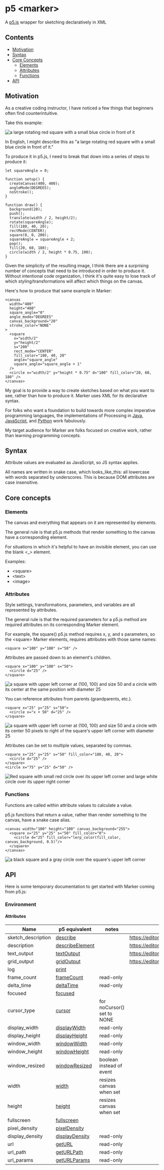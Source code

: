 # p5 \<marker>

A [p5.js](https://p5js.org) wrapper for sketching declaratively in XML

## Contents

- [Motivation](#motivation)
- [Syntax](#syntax)
- [Core Concepts](#core-concepts)
  - [Elements](#elements)
  - [Attributes](#attributes)
  - [Functions](#functions)
- [API](#api)

## Motivation

As a creative coding instructor, I have noticed a few things that beginners often find counterintuitive.

Take this example:

![a large rotating red square with a small blue circle in front of it](img/rotatingRedSquareWithBlueCircle.gif)

In English, I might describe this as "a large rotating red square with a small blue circle in front of it."

To produce it in p5.js, I need to break that down into a series of steps to produce it:

```
let squareAngle = 0;

function setup() {
  createCanvas(400, 400);
  angleMode(DEGREES);
  noStroke();
}

function draw() {
  background(20);
  push();
  translate(width / 2, height/2);
  rotate(squareAngle);
  fill(180, 40, 20);
  rectMode(CENTER);
  square(0, 0, 200);
  squareAngle = squareAngle + 2;
  pop();
  fill(20, 60, 180);
  circle(width / 2, height * 0.75, 100);
}
```

Given the simplicity of the resulting image, I think there are a surprising number of concepts that need to be introduced in order to produce it. Without intentional code organization, I think it's quite easy to lose track of which styling/transformations will affect which things on the canvas.

Here's how to produce that same example in Marker:

```
<canvas
  width="400"
  height="400"
  square_angle="0"
  angle_mode="DEGREES"
  canvas_background="20"
  stroke_color="NONE"
>
  <square
    x="width/2"
    y="height/2"
    s="200"
    rect_mode="CENTER"
    fill_color="180, 40, 20"
    angle="square_angle"
    square_angle="square_angle + 1"
  />
  <circle x="width/2" y="height * 0.75" d="100" fill_color="20, 60, 180" />
</canvas>
```

My goal is to provide a way to create sketches based on what you want to see, rather than how to produce it. Marker uses XML for its declarative syntax.

For folks who want a foundation to build towards more complex imperative programming languages, the implementations of Processing in [Java](https://processing.org/), [JavaScript](https://p5js.org/), and [Python](https://py.processing.org/) work fabulously.

My target audience for Marker are folks focused on creative work, rather than learning programming concepts.

## Syntax

Attribute values are evaluated as JavaScript, so JS syntax applies.

All names are written in snake case, which looks_like_this: all lowercase with words separated by underscores. This is because DOM attributes are case insensitive.

## Core concepts

### Elements

The canvas and everything that appears on it are represented by elements.

The general rule is that p5.js methods that render something to the canvas have a corresponding element.

For situations in which it's helpful to have an invisible element, you can use the blank <\_> element.

Examples:

- \<square>
- \<text>
- \<image>

### Attributes

Style settings, transformations, parameters, and variables are all represented by attributes.

The general rule is that the required parameters for a p5.js method are required attributes on its corresponding Marker element.

For example, the square() p5.js method requires x, y, and s parameters, so the \<square> Marker elements, requires attributes with those same names:

```
<square x="100" y="100" s="50" />
```

Attributes are passed down to an element's children.

```
<square x="100" y="100" s="50">
  <circle d="25" />
</square>
```

![a square with upper left corner at (100, 100) and size 50 and a circle with its center at the same position with diameter 25](img/childExample.png)

You can reference attributes from parents (grandparents, etc.).

```
<square x="25" y="25" s="50">
  <circle x="x + 50" d="25" />
</square>
```

![a square with upper left corner at (100, 100) and size 50 and a circle with its center 50 pixels to right of the square's upper left corner with diameter 25](img/childExample2.png)

Attributes can be set to multiple values, separated by commas.

```
<square x="25" y="25" s="50" fill_color="180, 40, 20">
  <circle d="25" />
</square>
<circle x="75" y="25" d="50" />
```

![Red square with small red circle over its upper left corner and large white circle over its upper right corner](img/childExample3.png)

### Functions

Functions are called within attribute values to calculate a value.

p5.js functions that return a value, rather than render something to the canvas, have a snake case alias.

```
<canvas width="100" height="100" canvas_background="255">
  <square x="25" y="25" s="50" fill_color="0">
    <circle d="25" fill_color="lerp_color(fill_color, canvas_background, 0.5)"/>
  </square>
</canvas>
```

![a black square and a gray circle over the square's upper left corner](img/childExample4.png)

## API

Here is some temporary documentation to get started with Marker coming from p5.js:

### Environment

#### Attributes

| Name               | p5 equivalent                                                      | notes                      | example                                              |
| ------------------ | ------------------------------------------------------------------ | -------------------------- | ---------------------------------------------------- |
| sketch_description | [describe](https://p5js.org/reference/#/p5/describe)               |                            | https://editor.p5js.org/p5.marker/sketches/AQI3rpdM2 |
| description        | [describeElement](https://p5js.org/reference/#/p5/describeElement) |                            | https://editor.p5js.org/p5.marker/sketches/Bdvm9mDn9 |
| text_output        | [textOutput](https://p5js.org/reference/#/p5/textOutput)           |                            | https://editor.p5js.org/p5.marker/sketches/ICfy887zX |
| grid_output        | [gridOutput](https://p5js.org/reference/#/p5/gridOutput)           |                            | https://editor.p5js.org/p5.marker/sketches/BUDM-xKT9 |
| log                | [print](https://p5js.org/reference/#/p5/print)                     |                            |                                                      |
| frame_count        | [frameCount](https://p5js.org/reference/#/p5/frameCount)           | read-only                  |                                                      |
| delta_time         | [deltaTime](https://p5js.org/reference/#/p5/deltaTime)             | read-only                  |
| focused            | [focused](https://p5js.org/reference/#/p5/focused)                 |                            |                                                      |
| cursor_type        | [cursor](https://p5js.org/reference/#/p5/cursor)                   | for noCursor() set to NONE |
| display_width      | [displayWidth](https://p5js.org/reference/#/p5/displayWidth)       | read-only                  |
| display_height     | [displayHeight](https://p5js.org/reference/#/p5/windowHeight)      | read-only                  |
| window_width       | [windowWidth](https://p5js.org/reference/#/p5/windowWidth)         | read-only                  |
| window_height      | [windowHeight](https://p5js.org/reference/#/p5/windowHeight)       | read-only                  |
| window_resized     | [windowResized](https://p5js.org/reference/#/p5/windowResized)     | boolean instead of event   |
| width              | [width](https://p5js.org/reference/#/p5/width)                     | resizes canvas when set    |
| height             | [height](https://p5js.org/reference/#/p5/height)                   | resizes canvas when set    |
| fullscreen         | [fullscreen](https://p5js.org/reference/#/p5/fullscreen)           |
| pixel_density      | [pixelDensity](https://p5js.org/reference/#/p5/pixelDensity)       |
| display_density    | [displayDensity](https://p5js.org/reference/#/p5/displayDensity)   | read-only                  |
| url                | [getURL](https://p5js.org/reference/#/getURL)                      | read-only                  |
| url_path           | [getURLPath](https://p5js.org/reference/#/getURLPath)              | read-only                  |
| url_params         | [getURLParams](https://p5js.org/reference/#/getURLParams)          | read-only                  |
